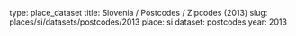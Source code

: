 type: place_dataset
title: Slovenia / Postcodes / Zipcodes (2013)
slug: places/si/datasets/postcodes/2013
place: si
dataset: postcodes
year: 2013
